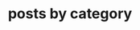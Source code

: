 ---
title: "posts by category"
permalink: /categories/
layout: categories
author_profile: true
sidebar:
 nav: "categoryposts"
---